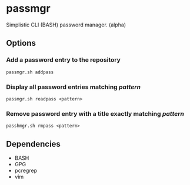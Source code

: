 # passmgr
Simplistic CLI (BASH) password manager. (alpha)

## Options

### Add a password entry to the repository
`passmgr.sh addpass`

### Display all password entries matching *pattern*
`passmgr.sh readpass <pattern>`

### Remove password entry with a title exactly matching *pattern*
`passhmgr.sh rmpass <pattern>`
## Dependencies

* BASH
* GPG
* pcregrep
* vim